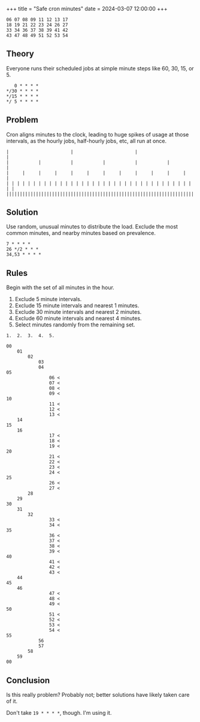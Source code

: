 +++
title = "Safe cron minutes"
date = 2024-03-07 12:00:00
+++

	06 07 08 09 11 12 13 17
	18 19 21 22 23 24 26 27
	33 34 36 37 38 39 41 42
	43 47 48 49 51 52 53 54

## Theory
Everyone runs their scheduled jobs at simple minute steps like 60, 30, 15, or 5.

	   0 * * * *
	*/30 * * * *
	*/15 * * * *
	*/ 5 * * * *

## Problem
Cron aligns minutes to the clock, leading to huge spikes of usage at those
intervals, as the hourly jobs, half-hourly jobs, etc, all run at once.

    |                       |                       |                       |
    |           |           |           |           |           |           |
    |     |     |     |     |     |     |     |     |     |     |     |     |
    | | | | | | | | | | | | | | | | | | | | | | | | | | | | | | | | | | | | |
	|||||||||||||||||||||||||||||||||||||||||||||||||||||||||||||||||||||||||

## Solution
Use random, unusual minutes to distribute the load. Exclude the most common
minutes, and nearby minutes based on prevalence.

	7 * * * *
	26 */2 * * *
	34,53 * * * *

## Rules

Begin with the set of all minutes in the hour.

1. Exclude 5 minute intervals.
2. Exclude 15 minute intervals and nearest 1 minutes.
3. Exclude 30 minute intervals and nearest 2 minutes.
4. Exclude 60 minute intervals and nearest 4 minutes.
5. Select minutes randomly from the remaining set.

<!-- -->

	1.	2.	3.	4.	5.

	00
		01
			02
				03
				04
	05
					06 <
					07 <
					08 <
					09 <
	10
					11 <
					12 <
					13 <
		14
	15
		16
					17 <
					18 <
					19 <
	20
					21 <
					22 <
					23 <
					24 <
	25
					26 <
					27 <
			28
		29
	30
		31
			32
					33 <
					34 <
	35
					36 <
					37 <
					38 <
					39 <
	40
					41 <
					42 <
					43 <
		44
	45
		46
					47 <
					48 <
					49 <
	50
					51 <
					52 <
					53 <
					54 <
	55
				56
				57
			58
		59
	00

## Conclusion
Is this really problem? Probably not; better solutions have likely taken care of
it.

Don't take `19 * * * *`, though. I'm using it.
